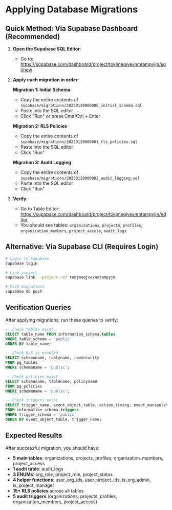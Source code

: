 # Applying Database Migrations

## Quick Method: Via Supabase Dashboard (Recommended)

1. **Open the Supabase SQL Editor**:
   - Go to: https://supabase.com/dashboard/project/tokjmeqjvexnmtampyjm/sql/new

2. **Apply each migration in order**:

   **Migration 1: Initial Schema**
   - Copy the entire contents of `supabase/migrations/20250120000000_initial_schema.sql`
   - Paste into the SQL editor
   - Click "Run" or press Cmd/Ctrl + Enter

   **Migration 2: RLS Policies**
   - Copy the entire contents of `supabase/migrations/20250120000001_rls_policies.sql`
   - Paste into the SQL editor
   - Click "Run"

   **Migration 3: Audit Logging**
   - Copy the entire contents of `supabase/migrations/20250120000002_audit_logging.sql`
   - Paste into the SQL editor
   - Click "Run"

3. **Verify**:
   - Go to Table Editor: https://supabase.com/dashboard/project/tokjmeqjvexnmtampyjm/editor
   - You should see tables: `organizations`, `projects`, `profiles`, `organization_members`, `project_access`, `audit_logs`

## Alternative: Via Supabase CLI (Requires Login)

```bash
# Login to Supabase
supabase login

# Link project
supabase link --project-ref tokjmeqjvexnmtampyjm

# Push migrations
supabase db push
```

## Verification Queries

After applying migrations, run these queries to verify:

```sql
-- Check tables exist
SELECT table_name FROM information_schema.tables
WHERE table_schema = 'public'
ORDER BY table_name;

-- Check RLS is enabled
SELECT schemaname, tablename, rowsecurity
FROM pg_tables
WHERE schemaname = 'public';

-- Check policies exist
SELECT schemaname, tablename, policyname
FROM pg_policies
WHERE schemaname = 'public';

-- Check triggers exist
SELECT trigger_name, event_object_table, action_timing, event_manipulation
FROM information_schema.triggers
WHERE trigger_schema = 'public'
ORDER BY event_object_table, trigger_name;
```

## Expected Results

After successful migration, you should have:
- **5 main tables**: organizations, projects, profiles, organization_members, project_access
- **1 audit table**: audit_logs
- **3 ENUMs**: org_role, project_role, project_status
- **4 helper functions**: user_org_ids, user_project_ids, is_org_admin, is_project_manager
- **15+ RLS policies** across all tables
- **5 audit triggers** (organizations, projects, profiles, organization_members, project_access)
